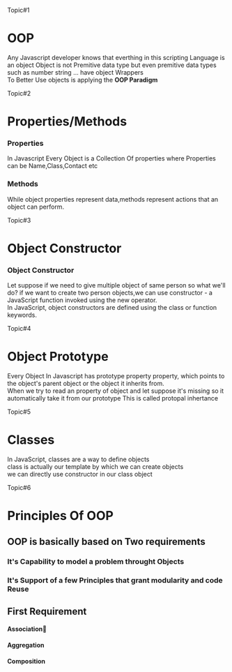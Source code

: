 <p>Topic#1</p>
<h1>OOP</h1>
<p>Any Javascript developer knows that everthing in this scripting Language is an object Object is not Premitive data type but even premitive data types such as number string ... have object Wrappers<br>To Better Use objects is applying the <b>OOP Paradigm</b></p>



<p>Topic#2</p>
<h1>Properties/Methods</h1>
<h3><b>Properties</b></h3>
<p>In Javascript Every Object is a Collection Of properties where Properties can be Name,Class,Contact etc<br>
 </p>

 <h3><b>Methods</b></h3>
<p>While object properties represent data,methods represent actions that an object can
perform.<br>
 </p>



<p>Topic#3</p>
<h1>Object Constructor</h1>
<h3><b>Object Constructor</b></h3>
<p>Let suppose if we need to give multiple object of same person so what we'll do? if we want to create two
person objects,we can use constructor - a JavaScript function invoked using the new operator.<br>
In JavaScript, object constructors are defined using the class or function keywords. </p>


<p>Topic#4</p>
<h1><b>Object Prototype</b></h1>
<p>Every Object In Javascript has prototype property property, which points to the object's parent object or the object it inherits from.<br>When we try to read an property of object and let suppose it's missing so it automatically take it from our prototype This is called protopal inhertance</p>


<p>Topic#5</p>
<h1><b>Classes</b></h1>
<p>In JavaScript, classes are a way to define objects<br>class is actually our template by which we can create objects<br>we can directly use constructor in our class object</p>

<p>Topic#6</p>
<h1><b>Principles Of OOP</b></h1>
<h2><b>OOP is basically based on Two requirements</b></h2>
<h3>It's Capability to model a problem throught Objects</h3>
<h3>It's Support of a few Principles that grant modularity and code Reuse</h3>
<h2>First Requirement</h2>
<h4>Association🤝</h4>
<h4>Aggregation</h4>
<h4>Composition</h4>